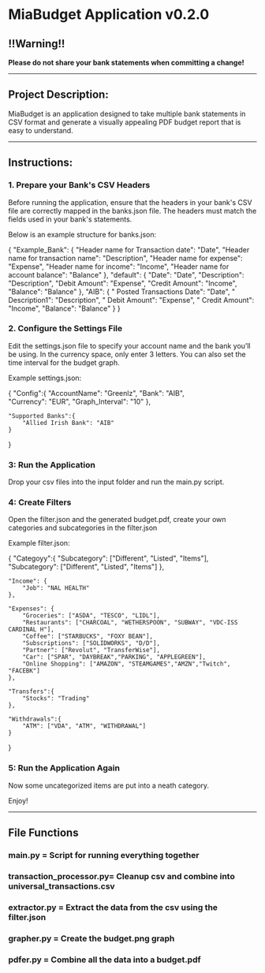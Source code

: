 # MiaBudget Application v0.2.0

## !!Warning!!
**Please do not share your bank statements when committing a change!**

---

## Project Description:
MiaBudget is an application designed to take multiple bank statements in CSV format and generate a visually appealing PDF budget report that is easy to understand.

---

## Instructions:

### 1. Prepare your Bank's CSV Headers

Before running the application, ensure that the headers in your bank's CSV file are correctly mapped in the banks.json
file. The headers must match the fields used in your bank's statements.

Below is an example structure for banks.json:

{
    "Example_Bank": {
        "Header name for Transaction date": "Date",
        "Header name for transaction name": "Description",
        "Header name for expense": "Expense",
        "Header name for income": "Income",
        "Header name for account balance": "Balance"
    },
    "default": {
        "Date": "Date",
        "Description": "Description",
        "Debit Amount": "Expense",
        "Credit Amount": "Income",
        "Balance": "Balance"
    },
    "AIB": {
        " Posted Transactions Date": "Date",
        " Description1": "Description",
        " Debit Amount": "Expense",
        " Credit Amount": "Income",
        "Balance": "Balance"
    }
}

### 2.  Configure the Settings File

Edit the settings.json file to specify your account name and the bank you’ll be using. In the currency space, only
enter 3 letters. You can also set the time interval for the budget graph.

Example settings.json:

{
    "Config":{
        "AccountName": "Greenlz",
        "Bank": "AIB",         
        "Currency": "EUR",
        "Graph_Interval": "10"
    },

    "Supported Banks":{
        "Allied Irish Bank": "AIB"
    }
}

### 3: Run the Application

Drop your csv files into the input folder and run the main.py script. 

### 4: Create Filters

Open the filter.json and the generated budget.pdf, create your own categories and subcategories in the filter.json

Example filter.json:

{
    "Categoyy":{
        "Subcategory": ["Different", "Listed", "Items"],
        "Subcategory": ["Different", "Listed", "Items"]
    },

    "Income": {
        "Job": "NAL HEALTH"
    },

    "Expenses": {
        "Groceries": ["ASDA", "TESCO", "LIDL"],
        "Restaurants": ["CHARCOAL", "WETHERSPOON", "SUBWAY", "VDC-ISS CARDINAL H"],
        "Coffee": ["STARBUCKS", "FOXY BEAN"],
        "Subscriptions": ["SOLIDWORKS", "D/D"],
        "Partner": ["Revolut", "TransferWise"],
        "Car": ["SPAR", "DAYBREAK","PARKING", "APPLEGREEN"],
        "Online Shopping": ["AMAZON", "STEAMGAMES","AMZN","Twitch", "FACEBK"]
    },

    "Transfers":{
        "Stocks": "Trading"
    },

    "Withdrawals":{
        "ATM": ["VDA", "ATM", "WITHDRAWAL"]
    }
}

### 5: Run the Application Again

Now some uncategorized items are put into a neath category.

Enjoy!

---

## File Functions

### main.py                 =   Script for running everything together
### transaction_processor.py=   Cleanup csv and combine into universal_transactions.csv
### extractor.py            =   Extract the data from the csv using the filter.json
### grapher.py              =   Create the budget.png graph
### pdfer.py                =   Combine all the data into a budget.pdf